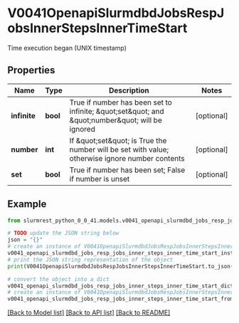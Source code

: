 # V0041OpenapiSlurmdbdJobsRespJobsInnerStepsInnerTimeStart

Time execution began (UNIX timestamp)

## Properties

Name | Type | Description | Notes
------------ | ------------- | ------------- | -------------
**infinite** | **bool** | True if number has been set to infinite; \&quot;set\&quot; and \&quot;number\&quot; will be ignored | [optional] 
**number** | **int** | If \&quot;set\&quot; is True the number will be set with value; otherwise ignore number contents | [optional] 
**set** | **bool** | True if number has been set; False if number is unset | [optional] 

## Example

```python
from slurmrest_python_0_0_41.models.v0041_openapi_slurmdbd_jobs_resp_jobs_inner_steps_inner_time_start import V0041OpenapiSlurmdbdJobsRespJobsInnerStepsInnerTimeStart

# TODO update the JSON string below
json = "{}"
# create an instance of V0041OpenapiSlurmdbdJobsRespJobsInnerStepsInnerTimeStart from a JSON string
v0041_openapi_slurmdbd_jobs_resp_jobs_inner_steps_inner_time_start_instance = V0041OpenapiSlurmdbdJobsRespJobsInnerStepsInnerTimeStart.from_json(json)
# print the JSON string representation of the object
print(V0041OpenapiSlurmdbdJobsRespJobsInnerStepsInnerTimeStart.to_json())

# convert the object into a dict
v0041_openapi_slurmdbd_jobs_resp_jobs_inner_steps_inner_time_start_dict = v0041_openapi_slurmdbd_jobs_resp_jobs_inner_steps_inner_time_start_instance.to_dict()
# create an instance of V0041OpenapiSlurmdbdJobsRespJobsInnerStepsInnerTimeStart from a dict
v0041_openapi_slurmdbd_jobs_resp_jobs_inner_steps_inner_time_start_from_dict = V0041OpenapiSlurmdbdJobsRespJobsInnerStepsInnerTimeStart.from_dict(v0041_openapi_slurmdbd_jobs_resp_jobs_inner_steps_inner_time_start_dict)
```
[[Back to Model list]](../README.md#documentation-for-models) [[Back to API list]](../README.md#documentation-for-api-endpoints) [[Back to README]](../README.md)


